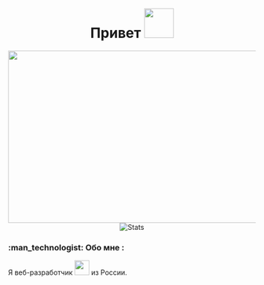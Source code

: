 <h1 align="center">
 Привет
  <img src="https://media.giphy.com/media/hvRJCLFzcasrR4ia7z/giphy.gif" width="60px" height="60px" />
</h1>
<div id="header" align="center" >
  <img src="https://media.giphy.com/media/qgQUggAC3Pfv687qPC/giphy.gif" width="700" height="350" />
</div>
<div id="stats" align="center" >
  <img src="https://komarev.com/ghpvc/?username=DmitriyMGN&style=flat-square&color=blue" alt="Stats"/>
</div>
<h3> :man_technologist: Обо мне : 
</h3>
<p>
Я веб-разработчик <img src="https://media.giphy.com/media/WUlplcMpOCEmTGBtBW/giphy.gif" width="30"> из России.
</p>
